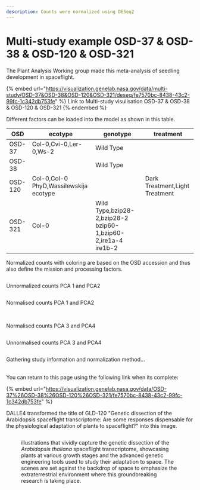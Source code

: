 ```yaml
---
description: Counts were normalized using DESeq2
---
```


# Multi-study example OSD-37 & OSD-38 & OSD-120 & OSD-321

The Plant Analysis Working group made this meta-analysis of seedling development in spaceflight.

{% embed url="https://visualization.genelab.nasa.gov/data/multi-study/OSD-37&OSD-38&OSD-120&OSD-321/deseq/fe7570bc-8438-43c2-99fc-1c342db753fe" %}
Link to Multi-study visulisation OSD-37 & OSD-38 & OSD-120 & OSD-321
{% endembed %}

Different factors can be loaded into the model as shown in this table.

| OSD     | ecotype                                | genotype                                                      | treatment                      |
| ------- | -------------------------------------- | ------------------------------------------------------------- | ------------------------------ |
| OSD-37  | Col-0,Cvi-0,Ler-0,Ws-2                 | Wild Type                                                     |                                |
| OSD-38  |                                        | Wild Type                                                     |                                |
| OSD-120 | Col-0,Col-0 PhyD,Wassilewskija ecotype |                                                               | Dark Treatment,Light Treatment |
| OSD-321 | Col-0                                  | Wild Type,bzip28-2,bzip28-2 bzip60-1,bzip60-2,ire1a-4 ire1b-2 |                                |

Normalized counts with coloring are based on the OSD accession and thus also define the mission and processing factors.

<figure><img src=".gitbook/assets/image%20(18).png" alt=""><figcaption></figcaption></figure>

Unnormalized counts PCA 1 and PCA2

<figure><img src=".gitbook/assets/image%20(20).png" alt=""><figcaption></figcaption></figure>

Normalised counts PCA 1 and PCA2

<figure><img src=".gitbook/assets/image%20(19).png" alt=""><figcaption></figcaption></figure>

\
Normalised counts PCA 3 and PCA4

<figure><img src=".gitbook/assets/image%20(21).png" alt=""><figcaption></figcaption></figure>

Unnormalised counts PCA 3 and PCA4

<figure><img src=".gitbook/assets/image%20(22).png" alt=""><figcaption></figcaption></figure>

Gathering study information and normalization method...

\
You can return to this page using the following link when its complete:

{% embed url="https://visualization.genelab.nasa.gov/data/OSD-37%26OSD-38%26OSD-120%26OSD-321/fe7570bc-8438-43c2-99fc-1c342db753fe" %}

DALLE4 transformed the title of GLD-120 "Genetic dissection of the Arabidopsis spaceflight transcriptome: Are some responses dispensable for the physiological adaptation of plants to spaceflight?" into this image.

<figure><img src=".gitbook/assets/image%20(23).png" alt=""><figcaption><p>illustrations that vividly capture the genetic dissection of the <em>Arabidopsis thaliana</em> spaceflight transcriptome, showcasing plants at various growth stages and the advanced genetic engineering tools used to study their adaptation to space. The scenes are set against the backdrop of space to emphasize the extraterrestrial environment where this groundbreaking research is taking place.</p></figcaption></figure>
